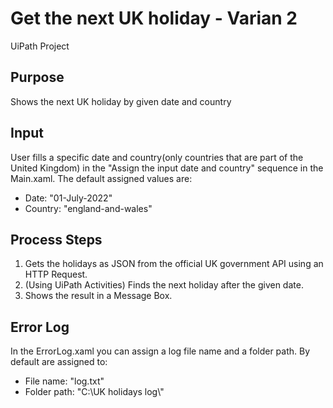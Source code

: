# Get the next UK holiday - Varian 2
UiPath Project

## Purpose
Shows the next UK holiday by given date and country

## Input
User fills a specific date and country(only countries that are part of the United Kingdom) in the "Assign the input date and country" sequence in the Main.xaml.
  The default assigned values are: 
  * Date: "01-July-2022"
  * Country: "england-and-wales"

## Process Steps
1. Gets the holidays as JSON from the official UK government API using an HTTP Request.
2. (Using UiPath Activities) Finds the next holiday after the given date.
3. Shows the result in a Message Box.

## Error Log
In the ErrorLog.xaml you can assign a log file name and a folder path.
By default are assigned to:
* File name: "log.txt"
* Folder path: "C:\UK holidays log\\"
